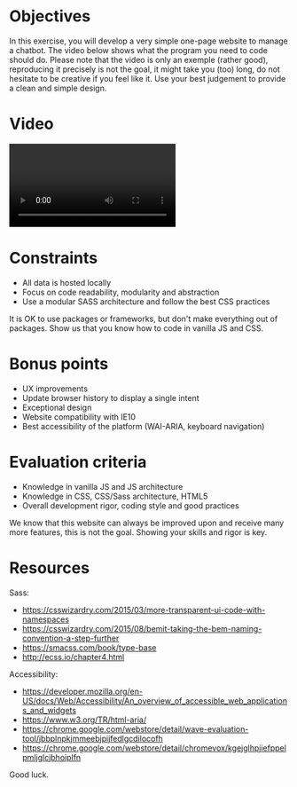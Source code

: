 # Objectives

In this exercise, you will develop a very simple one-page website to manage a chatbot. The video below shows what the program you need to code should do.
Please note that the video is only an exemple (rather good), reproducing it precisely is not the goal, it might take you (too) long, do not hesitate to be creative if you feel like it.
Use your best judgement to provide a clean and simple design.

# Video

![Sample Video](assets/demo.mp4)

# Constraints

- All data is hosted locally
- Focus on code readability, modularity and abstraction
- Use a modular SASS architecture and follow the best CSS practices

It is OK to use packages or frameworks, but don't make everything out of packages. Show us that you know how to code in vanilla JS and CSS.

# Bonus points

- UX improvements
- Update browser history to display a single intent
- Exceptional design
- Website compatibility with IE10
- Best accessibility of the platform (WAI-ARIA, keyboard navigation)

# Evaluation criteria

- Knowledge in vanilla JS and JS architecture
- Knowledge in CSS, CSS/Sass architecture, HTML5
- Overall development rigor, coding style and good practices

We know that this website can always be improved upon and receive many more features, this is not the goal. Showing your skills and rigor is key.

# Resources

Sass:
- https://csswizardry.com/2015/03/more-transparent-ui-code-with-namespaces
- https://csswizardry.com/2015/08/bemit-taking-the-bem-naming-convention-a-step-further
- https://smacss.com/book/type-base
- http://ecss.io/chapter4.html

Accessibility:
- https://developer.mozilla.org/en-US/docs/Web/Accessibility/An_overview_of_accessible_web_applications_and_widgets
- https://www.w3.org/TR/html-aria/
- https://chrome.google.com/webstore/detail/wave-evaluation-tool/jbbplnpkjmmeebjpijfedlgcdilocofh
- https://chrome.google.com/webstore/detail/chromevox/kgejglhpjiefppelpmljglcjbhoiplfn

Good luck.
